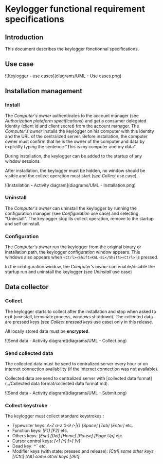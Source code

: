 # Keylogger functional requirement specifications

## Introduction

This document describes the keylogger fonctionnal specifications.

## Use case

![Keylogger - use cases](diagrams/UML - Use cases.png)

## Installation management

### Install

The *Computer's owner* authenticates to the account manager (see *Authorization plateform specifications*) and get a consumer delegated identity (client id and client secret) from the account manager. The *Computer's owner* installs the keylogger on his computer with this identity and the URL of the centralized server. Before installation, the computer owner must confirm that he is the owner of the computer and data by explicitly typing the sentence "This is my computer and my data".

During installation, the keylogger can be added to the startup of any window sessions.

After installation, the keylogger must be hidden, no window should be visible and the collect operation must start (see *Collect* use case).

![Installation - Activity diagram](diagrams/UML - Installation.png)

### Uninstall

The *Computer's owner* can uninstall the keylogger by running the configuration manager (see *Configuration* use case) and selecting "Uninstall".
The keylogger stop its collect operation, remove to the startup and self uninstall.

### Configuration

The *Computer's owner* run the keylogger from the original binary or installation path, the keylogger configuration window appears. This windows also appears when `<Ctrl><Shift>KAL-EL</Shift><Ctrl>` is pressed.

In the configuration window, the *Computer's owner* can enable/disable the startup run and uninstall the keylogger (see *Uninstall* use case)

## Data collector

### Collect

The keylogger starts to collect after the installation and stop when asked to exit (uninstall, terminate process, windows shutdown).
The collected data are pressed keys (see *Collect pressed keys* use case) only in this release.

All locally stored data must be **encrypted**.

![Send data - Activity diagram](diagrams/UML - Collect.png)

### Send collected data

The collected data must be send to centralized server every hour or on internet connection availability (if the internet connection was not available).

Collected data are send to centralized server with [collected data format](../Collected data format/collected data format.md).

![Send data - Activity diagram](diagrams/UML - Submit.png)

### Collect keystroke

The keylogger must collect standard keystrokes :
* Typewriter keys: *A-Z a-z 0-9 /-|{} [Space] [Tab] [Enter]* etc.
* Function keys: *[F1] [F2]* etc.
* Others keys: *[Esc] [Del] [Home] [Pause] [Page Up]* etc.
* Cursor control keys: *[<] [^] [>] [v]*
* Dead key: *^¨* etc.
* Modifier keys (with state: pressed and release): *[Ctrl] some other keys [/Ctrl]* *[Alt] some other keys [/Alt]*
